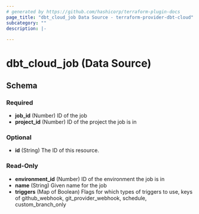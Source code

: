 ```yaml
---
# generated by https://github.com/hashicorp/terraform-plugin-docs
page_title: "dbt_cloud_job Data Source - terraform-provider-dbt-cloud"
subcategory: ""
description: |-
  
---
```


# dbt_cloud_job (Data Source)





<!-- schema generated by tfplugindocs -->
## Schema

### Required

- **job_id** (Number) ID of the job
- **project_id** (Number) ID of the project the job is in

### Optional

- **id** (String) The ID of this resource.

### Read-Only

- **environment_id** (Number) ID of the environment the job is in
- **name** (String) Given name for the job
- **triggers** (Map of Boolean) Flags for which types of triggers to use, keys of github_webhook, git_provider_webhook, schedule, custom_branch_only


